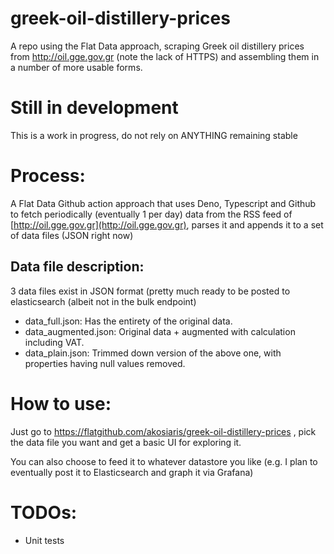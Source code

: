 # greek-oil-distillery-prices

A repo using the Flat Data approach, scraping Greek oil distillery prices from http://oil.gge.gov.gr (note the lack of HTTPS) and assembling them in a number of more usable forms.

# Still in development

This is a work in progress, do not rely on ANYTHING remaining stable

# Process:

A Flat Data Github action approach that uses Deno, Typescript and Github to fetch periodically (eventually 1 per day) data from the RSS feed of [http://oil.gge.gov.gr](http://oil.gge.gov.gr), parses it and appends it to a set of data files (JSON right now)

## Data file description:

3 data files exist in JSON format (pretty much ready to be posted to elasticsearch (albeit not in the bulk endpoint)

* data_full.json: Has the entirety of the original data.
* data_augmented.json: Original data + augmented with calculation including VAT.
* data_plain.json: Trimmed down version of the above one, with properties having null values removed.

# How to use:

Just go to https://flatgithub.com/akosiaris/greek-oil-distillery-prices , pick the data file you want and get a basic UI for exploring it.

You can also choose to feed it to whatever datastore you like (e.g. I plan to eventually post it to Elasticsearch and graph it via Grafana)

# TODOs:

* Unit tests

